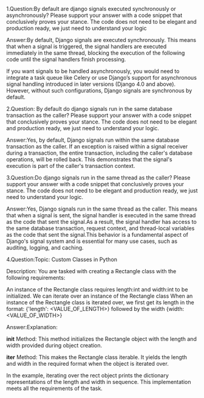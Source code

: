 1.Question:By default are django signals executed synchronously or asynchronously? Please support your answer with a code snippet that conclusively proves your stance. The code does not need to be elegant and production ready, we just need to understand your logic

Answer:By default, Django signals are executed synchronously. This means that when a signal is triggered, the signal handlers are executed immediately in the same thread, blocking the execution of the following code until the signal handlers finish processing.

If you want signals to be handled asynchronously, you would need to integrate a task queue like Celery or use Django’s support for asynchronous signal handling introduced in later versions (Django 4.0 and above). However, without such configurations, Django signals are synchronous by default.

2.Question: By default do django signals run in the same database transaction as the caller? Please support your answer with a code snippet that conclusively proves your stance. The code does not need to be elegant and production ready, we just need to understand your logic.

Answer:Yes, by default, Django signals run within the same database transaction as the caller. If an exception is raised within a signal receiver during a transaction, the entire transaction, including the caller's database operations, will be rolled back. This demonstrates that the signal's execution is part of the caller's transaction context.

3.Question:Do django signals run in the same thread as the caller? Please support your answer with a code snippet that conclusively proves your stance. The code does not need to be elegant and production ready, we just need to understand your logic.

Answer:Yes, Django signals run in the same thread as the caller.
This means that when a signal is sent, the signal handler is executed in the same thread as the code that sent the signal.As a result, the signal handler has access to the same database transaction, request context, and thread-local variables as the code that sent the signal.This behavior is a fundamental aspect of Django's signal system and is essential for many use cases, such as auditing, logging, and caching.

4.Question:Topic: Custom Classes in Python

Description: You are tasked with creating a Rectangle class with the following requirements:

An instance of the Rectangle class requires length:int and width:int to be initialized.
We can iterate over an instance of the Rectangle class 
When an instance of the Rectangle class is iterated over, we first get its length in the format: {'length': <VALUE_OF_LENGTH>} followed by the width {width: <VALUE_OF_WIDTH>}


Answer:Explanation:

__init__ Method: This method initializes the Rectangle object with the length and width provided during object creation.

__iter__ Method: This makes the Rectangle class iterable. It yields the length and width in the required format when the object is iterated over.

In the example, iterating over the rect object prints the dictionary representations of the length and width in sequence.
This implementation meets all the requirements of the task.
